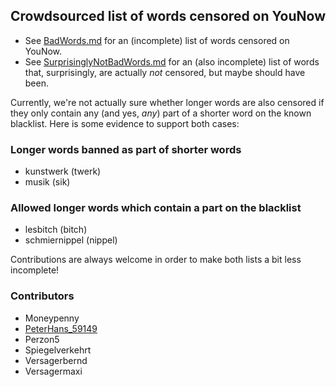 Crowdsourced list of words censored on YouNow
---------------------------------------------

* See [BadWords.md](BadWords.md) for an (incomplete) list of words censored
  on YouNow.
* See [SurprisinglyNotBadWords.md](SurprisinglyNotBadWords.md) for an (also
  incomplete) list of words that, surprisingly, are actually *not* censored,
  but maybe should have been.

Currently, we're not actually sure whether longer words are also censored if
they only contain any (and yes, *any*) part of a shorter word on the known
blacklist. Here is some evidence to support both cases:

### Longer words banned as part of shorter words
* kunstwerk (twerk)
* musik (sik)

### Allowed longer words which contain a part on the blacklist
* lesbitch (bitch)
* schmiernippel (nippel)

Contributions are always welcome in order to make both lists a bit less
incomplete!

### Contributors
* Moneypenny
* [PeterHans_59149](https://www.younow.com/PeterHans_59149)
* Perzon5
* Spiegelverkehrt
* Versagerbernd
* Versagermaxi
